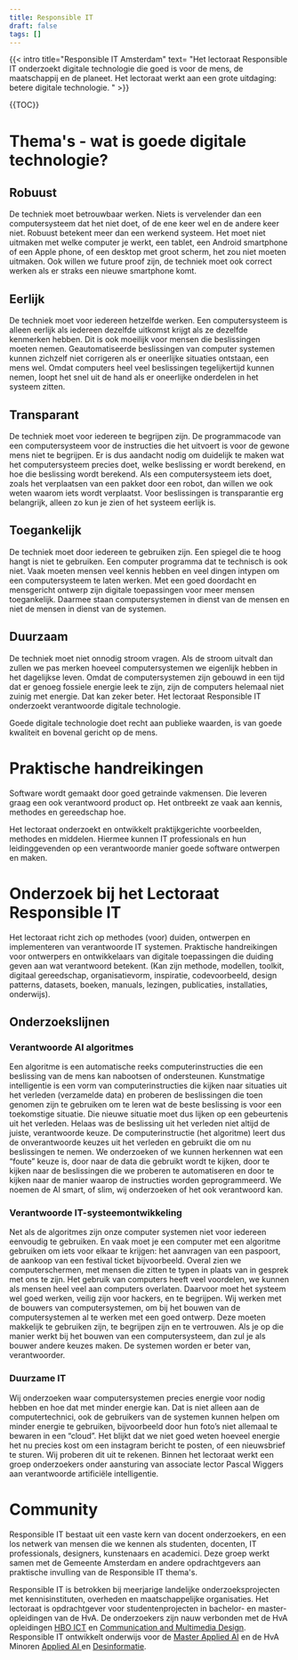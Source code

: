 ```yaml
---
title: Responsible IT
draft: false
tags: []
---
```


{{< intro title="Responsible IT Amsterdam" text= "Het lectoraat Responsible IT onderzoekt digitale technologie die goed is voor de mens, de maatschappij en de planeet. Het lectoraat werkt aan een grote uitdaging: betere digitale technologie. " >}}
                                                 

{{TOC}}



# Thema's - wat is goede digitale technologie?
## Robuust 
De techniek moet betrouwbaar werken. Niets is vervelender dan een computersysteem dat het niet doet, of de ene keer wel en de andere keer niet. Robuust betekent meer dan een werkend systeem. Het moet niet uitmaken met welke computer je werkt, een tablet, een Android smartphone of een Apple phone, of een desktop met groot scherm, het zou niet moeten uitmaken. Ook willen we future proof zijn, de techniek moet ook correct werken als er straks een nieuwe smartphone komt. 
## Eerlijk
De techniek moet voor iedereen hetzelfde werken. Een computersysteem is alleen eerlijk als iedereen dezelfde uitkomst krijgt als ze dezelfde kenmerken hebben. Dit is ook moeilijk voor mensen die beslissingen moeten nemen. Geautomatiseerde beslissingen van computer systemen kunnen zichzelf niet corrigeren als er oneerlijke situaties ontstaan, een mens wel. Omdat computers heel veel beslissingen tegelijkertijd kunnen nemen, loopt het snel uit de hand als er oneerlijke onderdelen in het systeem zitten. 
## Transparant
De techniek moet voor iedereen te begrijpen zijn.  De programmacode van een computersysteem voor de instructies die het uitvoert is voor de gewone mens niet te begrijpen. Er is dus aandacht nodig om duidelijk te maken wat het computersysteem precies doet, welke beslissing er wordt berekend, en hoe die beslissing wordt berekend. Als een computersysteem iets doet, zoals het verplaatsen van een pakket door een robot, dan willen we ook weten waarom iets wordt verplaatst. 
Voor beslissingen is transparantie erg belangrijk, alleen zo kun je zien of het systeem eerlijk is.
## Toegankelijk
De techniek moet door iedereen te gebruiken zijn. Een spiegel die te hoog hangt is niet te gebruiken. Een computer programma dat te technisch is ook niet. Vaak moeten mensen veel kennis hebben en veel dingen intypen om een computersysteem te laten werken. Met een goed doordacht en mensgericht ontwerp zijn digitale toepassingen voor meer mensen toegankelijk. Daarmee staan computersystemen in dienst van de mensen en niet de mensen in dienst van de systemen.
## Duurzaam
De techniek moet niet onnodig stroom vragen. Als de stroom uitvalt dan zullen we pas merken hoeveel computersystemen we eigenlijk hebben in het dagelijkse leven. Omdat de computersystemen zijn gebouwd in een tijd dat er genoeg fossiele energie leek te zijn, zijn de computers helemaal niet zuinig met energie. Dat kan zeker beter. 
Het lectoraat Responsible IT onderzoekt verantwoorde digitale technologie.

Goede digitale technologie doet recht aan publieke waarden, is van goede kwaliteit en bovenal gericht op de mens.

# Praktische handreikingen

Software wordt gemaakt door goed getrainde vakmensen. Die leveren graag een ook verantwoord product op. Het ontbreekt ze vaak aan kennis, methodes en gereedschap hoe.

Het lectoraat onderzoekt en ontwikkelt praktijkgerichte voorbeelden, methodes en middelen. Hiermee kunnen IT professionals en hun leidinggevenden op een verantwoorde manier goede software ontwerpen en maken.

# Onderzoek bij het Lectoraat Responsible IT
Het lectoraat richt zich op methodes (voor) duiden, ontwerpen en implementeren van verantwoorde IT systemen. Praktische handreikingen voor ontwerpers en ontwikkelaars van digitale toepassingen die duiding geven aan wat verantwoord betekent.
(Kan zijn methode, modellen, toolkit, digitaal gereedschap, organisatievorm, inspiratie, codevoorbeeld, design patterns, datasets, boeken, manuals, lezingen, publicaties, installaties, onderwijs).

## Onderzoekslijnen
### Verantwoorde AI algoritmes 
Een algoritme is een automatische reeks computerinstructies die een beslissing van de mens kan nabootsen of ondersteunen. Kunstmatige intelligentie is een vorm van computerinstructies die kijken naar situaties uit het verleden (verzamelde data) en proberen de beslissingen die toen genomen zijn te gebruiken om te leren wat de beste beslissing is voor een toekomstige situatie. Die nieuwe situatie moet dus lijken op een gebeurtenis uit het verleden. Helaas was de beslissing uit het verleden niet altijd de juiste,  verantwoorde keuze. De computerinstructie (het algoritme) leert dus de onverantwoorde keuzes uit het verleden en gebruikt die om nu beslissingen te nemen. We onderzoeken of we kunnen herkennen wat een “foute” keuze is, door naar de data die gebruikt wordt te kijken, door te kijken naar de beslissingen die we proberen te automatiseren en door te kijken naar de manier waarop de instructies worden geprogrammeerd. We noemen de AI smart, of slim, wij onderzoeken of het ook verantwoord kan.
### Verantwoorde IT-systeemontwikkeling 
Net als de algoritmes zijn onze computer systemen niet voor iedereen eenvoudig te gebruiken. En vaak moet je een computer met een algoritme gebruiken om iets voor elkaar te krijgen: het aanvragen van een paspoort, de aankoop van een festival ticket bijvoorbeeld. Overal zien we computerschermen, met mensen die zitten te typen in plaats van in gesprek met ons te zijn. Het gebruik van computers heeft veel voordelen, we kunnen als mensen heel veel aan computers overlaten. Daarvoor moet het systeem wel goed werken, veilig zijn voor hackers, en te begrijpen. Wij werken met de bouwers van computersystemen, om bij het bouwen van de computersystemen al te werken met een goed ontwerp. Deze moeten makkelijk te gebruiken zijn, te begrijpen zijn en te vertrouwen. Als je op die manier werkt bij het bouwen van een computersysteem, dan zul je als bouwer andere keuzes maken. De systemen worden er beter van, verantwoorder.
### Duurzame IT 
Wij onderzoeken waar computersystemen precies energie voor nodig hebben en hoe dat met minder energie kan. Dat is niet alleen aan de computertechnici, ook de gebruikers van de systemen kunnen helpen om minder energie te gebruiken, bijvoorbeeld door hun foto’s niet allemaal te bewaren in een “cloud”. Het blijkt dat we niet goed weten hoeveel energie het nu precies kost om een instagram bericht te posten, of een nieuwsbrief te sturen. Wij proberen dit uit te rekenen. 
Binnen het lectoraat werkt een groep onderzoekers onder aansturing van associate lector Pascal Wiggers aan verantwoorde artificiële intelligentie.

# Community
Responsible IT bestaat uit een vaste kern van docent onderzoekers, en een los netwerk van mensen die we kennen als studenten, docenten, IT professionals, designers, kunstenaars en academici. Deze groep werkt samen met de Gemeente Amsterdam en andere opdrachtgevers aan praktische invulling van de Responsible IT thema's. 

Responsible IT is betrokken bij meerjarige landelijke onderzoeksprojecten met kennisinstituten, overheden en maatschappelijke organisaties.
Het lectoraat is opdrachtgever voor studentenprojecten in bachelor- en master-opleidingen van de HvA. De onderzoekers zijn nauw verbonden met de HvA opleidingen [HBO ICT]() en [Communication and Multimedia Design](). Responsible IT ontwikkelt onderwijs voor de [Master Applied AI]() en de HvA Minoren [Applied AI ]()en [Desinformatie]().






